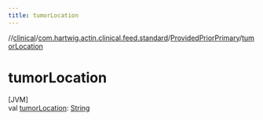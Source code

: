 ```yaml
---
title: tumorLocation
---
```

//[clinical](../../../index.html)/[com.hartwig.actin.clinical.feed.standard](../index.html)/[ProvidedPriorPrimary](index.html)/[tumorLocation](tumor-location.html)



# tumorLocation



[JVM]\
val [tumorLocation](tumor-location.html): [String](https://kotlinlang.org/api/latest/jvm/stdlib/kotlin/-string/index.html)




